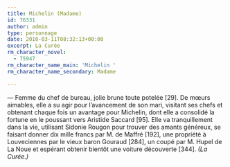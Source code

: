 ```yaml
---
title: Michelin (Madame)
id: 76331
author: admin
type: personnage
date: 2010-03-11T08:32:13+00:00
excerpt: La Curée
rm_character_novel:
  - 75947
rm_character_name_main: 'Michelin '
rm_character_name_secondary: Madame

---
```

— Femme du chef de bureau, jolie brune toute potelée [29]. De mœurs aimables, elle a su agir pour l’avancement de son mari, visitant ses chefs et obtenant chaque fois un avantage pour Michelin, dont elle a consolidé la fortune en le poussant vers Aristide Saccard [95]. Elle va tranquillement dans la vie, utilisant Sidonie Rougon pour trouver des amants généreux, se faisant donner dix mille francs par M. de Maffré [192], une propriété à Louveciennes par le vieux baron Gouraud [284], un coupé par M. Hupel de La Noue et espérant obtenir bientôt une voiture découverte [344]. _(La Curée.)_